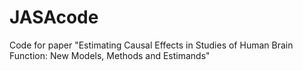# JASAcode
Code for paper "Estimating Causal Effects in Studies of Human Brain Function: New Models, Methods and Estimands"
